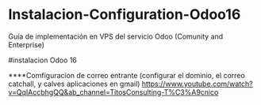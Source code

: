 # Instalacion-Configuration-Odoo16
Guía de implementación en VPS del servicio Odoo (Comunity and Enterprise)

#instalacion Odoo 16 

****Comfiguracion de correo entrante (configurar el dominio, el correo catchall, y calves aplicaciones en gmail)
https://www.youtube.com/watch?v=QqIAccbhgQQ&ab_channel=TitosConsulting-T%C3%A9cnico


